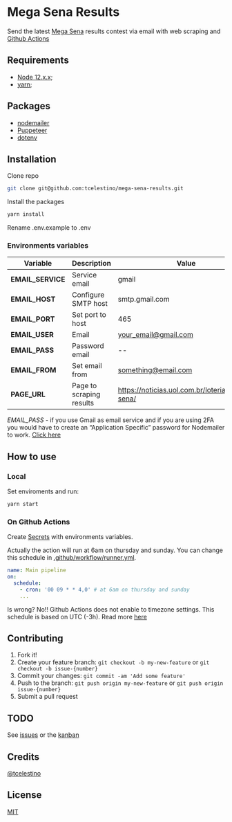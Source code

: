# Mega Sena Results

Send the latest [Mega Sena](http://loterias.caixa.gov.br/wps/portal/loterias/landing/megasena/) results contest via email with web scraping and [Github Actions](https://github.com/features/actions)

## Requirements

* [Node 12.x.x](https://nodejs.org/en/);
* [yarn](https://yarnpkg.com/);

## Packages

* [nodemailer](https://nodemailer.com/)
* [Puppeteer](https://github.com/puppeteer/puppeteer)
* [dotenv](https://github.com/motdotla/dotenv)

## Installation

Clone repo

```bash
git clone git@github.com:tcelestino/mega-sena-results.git
```

Install the packages

```bash
yarn install
```

Rename .env.example to .env

### Environments variables

| Variable | Description | Value       |
|----------|-------------|-------------|
| **EMAIL_SERVICE** | Service email | gmail |
| **EMAIL_HOST** | Configure SMTP host | smtp.gmail.com |
| **EMAIL_PORT** | Set port to host | 465 |
| **EMAIL_USER** | Email | your_email@gmail.com |
| **EMAIL_PASS** | Password email | -- |
| **EMAIL_FROM** | Set email from | something@email.com |
| **PAGE_URL** | Page to scraping results | https://noticias.uol.com.br/loterias/mega-sena/ |

*EMAIL_PASS* - if you use Gmail as email service and if you are using 2FA you would have to create an “Application Specific” password for Nodemailer to work. [Click here](https://security.google.com/settings/security/apppasswords)

## How to use

### Local

Set enviroments and run:

```bash
yarn start
```

### On Github Actions

Create [Secrets](https://docs.github.com/en/free-pro-team@latest/actions/reference/encrypted-secrets) with environments variables.

Actually the action will run at 6am on thursday and sunday. You can change this schedule in [.github/workflow/runner.yml](.github/workflow/runner.yml).

```yml
name: Main pipeline
on:
  schedule:
    - cron: '00 09 * * 4,0' # at 6am on thursday and sunday
    ...
```

Is wrong? No!! Github Actions does not enable to timezone settings. This schedule is based on UTC (-3h). Read more [here](https://docs.github.com/en/free-pro-team@latest/actions/reference/events-that-trigger-workflows#schedule)

## Contributing

1. Fork it!
2. Create your feature branch: `git checkout -b my-new-feature` or `git checkout -b issue-{number}`
3. Commit your changes: `git commit -am 'Add some feature'`
4. Push to the branch: `git push origin my-new-feature` or `git push origin issue-{number}`
5. Submit a pull request

## TODO

See [issues](https://github.com/tcelestino/mega-sena-results/issues?q=is%3Aissue+is%3Aopen+sort%3Aupdated-desc) or the [kanban](https://github.com/tcelestino/mega-sena-results/projects/1)

## Credits

[@tcelestino](https://github.com/tcelestino)

## License

[MIT](LICENSE)

